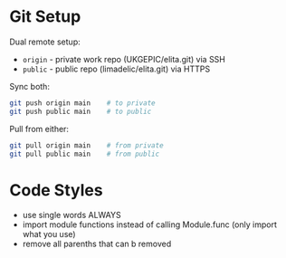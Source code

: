 # Git Setup

Dual remote setup:
- `origin` - private work repo (UKGEPIC/elita.git) via SSH
- `public` - public repo (limadelic/elita.git) via HTTPS

Sync both:
```bash
git push origin main    # to private
git push public main    # to public
```

Pull from either:
```bash
git pull origin main    # from private
git pull public main    # from public
```

# Code Styles

- use single words ALWAYS
- import module functions instead of calling Module.func (only import what you use)
- remove all parenths that can b removed